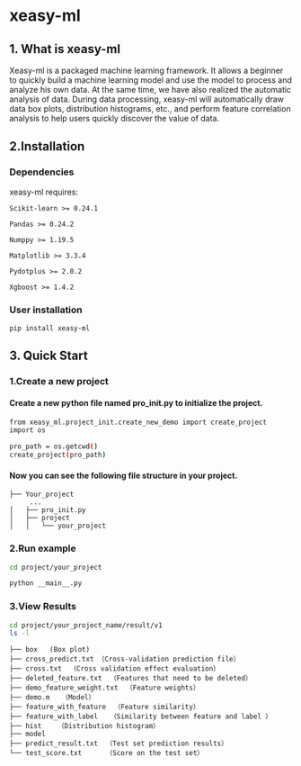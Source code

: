 xeasy-ml
====
## 1. What is xeasy-ml
Xeasy-ml is a packaged machine learning framework. It allows a beginner to quickly build a machine learning model and use the model to process and analyze his own data. At the same time, we have also realized the automatic analysis of data. During data processing, xeasy-ml will automatically draw data box plots, distribution histograms, etc., and perform feature correlation analysis to help users quickly discover the value of data.

## 2.Installation
### Dependencies
xeasy-ml requires:

    Scikit-learn >= 0.24.1
    
    Pandas >= 0.24.2
    
    Numppy >= 1.19.5
    
    Matplotlib >= 3.3.4
    
    Pydotplus >= 2.0.2
    
    Xgboost >= 1.4.2
### User installation
    pip install xeasy-ml

## 3. Quick Start


### 1.Create a new project

#### Create a new python file named pro_init.py to initialize the project.
```Bash
from xeasy_ml.project_init.create_new_demo import create_project
import os

pro_path = os.getcwd()
create_project(pro_path)
```

#### Now you can see the following file structure in your project.
```
├── Your_project
     ...
│   ├── pro_init.py
│   ├── project
│   │   └── your_project
```
### 2.Run example
```Bash
cd project/your_project

python __main__.py
```

### 3.View Results

```Bash
cd project/your_project_name/result/v1
ls -l
```
    ├── box   (Box plot)
    ├── cross_predict.txt （Cross-validation prediction file）
    ├── cross.txt  （Cross validation effect evaluation）
    ├── deleted_feature.txt  （Features that need to be deleted）
    ├── demo_feature_weight.txt  （Feature weights）
    ├── demo.m   （Model）
    ├── feature_with_feature  （Feature similarity）
    ├── feature_with_label   （Similarity between feature and label ）
    ├── hist    （Distribution histogram）
    ├── model
    ├── predict_result.txt  （Test set prediction results）
    └── test_score.txt      （Score on the test set）